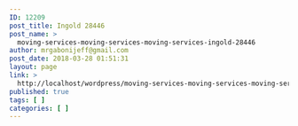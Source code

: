 ```yaml
---
ID: 12209
post_title: Ingold 28446
post_name: >
  moving-services-moving-services-moving-services-ingold-28446
author: mrgabonijeff@gmail.com
post_date: 2018-03-28 01:51:31
layout: page
link: >
  http://localhost/wordpress/moving-services-moving-services-moving-services-ingold-28446/
published: true
tags: [ ]
categories: [ ]
---
```

